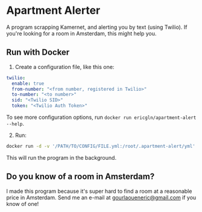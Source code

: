 # Apartment Alerter
A program scrapping Kamernet, and alerting you by text (using Twilio). If you're looking for a room in Amsterdam, this might help you.

## Run with Docker
1. Create a configuration file, like this one:

```yaml
twilio:
  enable: true
  from-number: "<from number, registered in Twilio>"
  to-number: "<to number>"
  sid: "<Twilio SID>"
  token: "<Twilio Auth Token>"
```

To see more configuration options, run `docker run ericgln/apartment-alert --help`.

2. Run:
```sh
docker run -d -v '/PATH/TO/CONFIG/FILE.yml:/root/.apartment-alert/yml' ericgln/apartment-alert
```

This will run the program in the background.

## Do you know of a room in Amsterdam?
I made this program because it's super hard to find a room at a reasonable price in Amsterdam. Send me an e-mail at [gourlaoueneric@gmail.com](mailto:gourlaoueneric@gmail.com) if you know of one!
